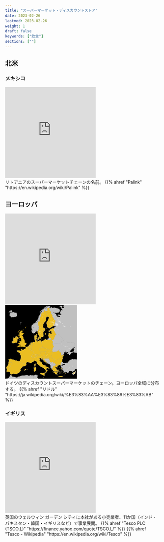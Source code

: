 ```yaml
---
title: "スーパーマーケット・ディスカウントストア"
date: 2023-02-26
lastmod: 2023-02-26
weight: 1
draft: false
keywords: ["飲食"]
sections: [""]
---
```



## 北米
### メキシコ

<div class="googlemap-if">
<iframe src="https://www.google.com/maps/embed?pb=!4v1677591292608!6m8!1m7!1s6f7fhnWfsUd3fRRc765tmA!2m2!1d54.69686837469684!2d25.29899849923187!3f353.35508483363355!4f4.49357373094243!5f3.093682458488531" width="295" height="295" style="border:0;" allowfullscreen="" loading="lazy" referrerpolicy="no-referrer-when-downgrade"></iframe>
<div class="description">
リトアニアのスーパーマーケットチェーンの名前。
{{% ahref "Palink" "https://en.wikipedia.org/wiki/Palink" %}}
</div>
</div>

## ヨーロッパ

<div class="googlemap-if">
<iframe src="https://www.google.com/maps/embed?pb=!4v1677721323215!6m8!1m7!1sTyOY_kAMpa22qQF54wsPiQ!2m2!1d45.73103612140538!2d21.18784703841284!3f180.05939482857062!4f20.732884245429346!5f0.734785256448784" width="295" height="295" style="border:0;" allowfullscreen="" loading="lazy" referrerpolicy="no-referrer-when-downgrade"></iframe>
<div class="description">
<img src="2023-03-02-10-43-13.png" />
</div>
<div class="description">
ドイツのディスカウントスーパーマーケットのチェーン。ヨーロッパ全域に分布する。
{{% ahref "リドル" "https://ja.wikipedia.org/wiki/%E3%83%AA%E3%83%89%E3%83%AB" %}}
</div>
</div>

### イギリス

<div class="googlemap-if">
<iframe src="https://www.google.com/maps/embed?pb=!4v1677722961015!6m8!1m7!1sh8v8vR4_TSkQ_C22L7yZxA!2m2!1d55.85902575191221!2d-4.262501058570301!3f268.85345545134084!4f4.592661569665083!5f1.4885743440180237" width="295" height="295" style="border:0;" allowfullscreen="" loading="lazy" referrerpolicy="no-referrer-when-downgrade"></iframe>
<div class="description">
英国のウェルウィン ガーデン シティに本社がある小売業者、11か国（インド・パキスタン・韓国・イギリスなど）で事業展開。
{{% ahref "Tesco PLC (TSCO.L)" "https://finance.yahoo.com/quote/TSCO.L/" %}}
{{% ahref "Tesco - Wikipedia" "https://en.wikipedia.org/wiki/Tesco" %}}
</div>
</div>